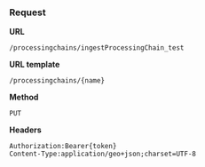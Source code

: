 ### Request

**URL**

`/processingchains/ingestProcessingChain_test`

**URL template**

`/processingchains/{name}`

**Method**

`PUT`

**Headers**

`Authorization:Bearer{token}`  
`Content-Type:application/geo+json;charset=UTF-8`  
